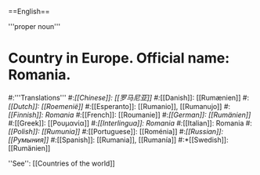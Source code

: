 ==English==

'''proper noun'''

# Country in Europe. Official name: Romania.
#:'''Translations'''
#:*[[Chinese]]: [[罗马尼亚]]
#:*[[Danish]]: [[Rumænien]]
#:*[[Dutch]]: [[Roemenië]]
#:*[[Esperanto]]: [[Rumanio]], [[Rumanujo]]
#:*[[Finnish]]: Romania
#:*[[French]]: [[Roumanie]]
#:*[[German]]: [[Rumänien]]
#:*[[Greek]]: [[Ρουμανία]]
#:*[[Interlingua]]: Romania
#:*[[Italian]]: Romania
#:*[[Polish]]: [[Rumunia]]
#:*[[Portuguese]]: [[Roménia]]
#:*[[Russian]]: [[Румыния]]
#:*[[Spanish]]: [[Rumania]], [[Rumanía]]
#:*[[Swedish]]: [[Rumänien]]

''See'': [[Countries of the world]]